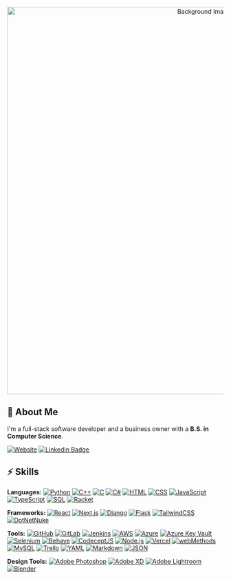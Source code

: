 <p align="center">
  <img src="https://i.ibb.co/y4VrWXz/background-Git-Hub3.jpg" alt="Background Image" width="900"/>
</p>

## 📌 About Me
I'm a full-stack software developer and a business owner with a **B.S. in Computer Science**.

[![Website](https://img.shields.io/website-up-down-green-red/http/shields.io.svg)](https://garretmook.com/)
[![Linkedin Badge](https://img.shields.io/badge/-GarretMook-blue?style=flat-square&logo=Linkedin&logoColor=white&link=https://www.linkedin.com/in/garretmook/)](https://www.linkedin.com/in/garretmook/)

## ⚡ Skills

**Languages:**
[![Python](https://img.shields.io/badge/-Python-black?style=flat-square&logo=Python)](#)
[![C++](https://img.shields.io/badge/-C++-00599C?style=flat-square&logo=c)](#)
[![C](https://img.shields.io/badge/-C-00599C?style=flat-square&logo=c)](#)
[![C#](https://custom-icon-badges.demolab.com/badge/C%23-%23239120.svg?logo=csharp&logoColor=white)](#)
[![HTML](https://img.shields.io/badge/HTML-%23E34F26.svg?logo=html5&logoColor=white)](#)
[![CSS](https://img.shields.io/badge/-CSS-1572B6?style=flat-square&logo=css3)](#)
[![JavaScript](https://img.shields.io/badge/-JavaScript-yellow?style=flat-square&logo=javascript)](#)
[![TypeScript](https://img.shields.io/badge/TypeScript-3178C6?logo=typescript&logoColor=fff)](#)
[![SQL](https://img.shields.io/badge/-SQL-white?style=flat-square&logo=postgresql)](#)
[![Racket](https://img.shields.io/badge/-Racket-black?style=flat-square&logo=racket)](#)

**Frameworks:**
[![React](https://img.shields.io/badge/React-%2320232a.svg?logo=react&logoColor=%2361DAFB)](#)
[![Next.js](https://img.shields.io/badge/Next.js-black?logo=next.js&logoColor=white)](#)
[![Django](https://img.shields.io/badge/Django-%23092E20.svg?logo=django&logoColor=white)](#)
[![Flask](https://img.shields.io/badge/Flask-000?logo=flask&logoColor=fff)](#)
[![TailwindCSS](https://img.shields.io/badge/Tailwind%20CSS-%2338B2AC.svg?logo=tailwind-css&logoColor=white)](#)
[![DotNetNuke](https://img.shields.io/badge/-DotNetNuke-red?style)](#)

**Tools:**
[![GitHub](https://img.shields.io/badge/-GitHub-181717?style=flat-square&logo=github)](#)
[![GitLab](https://img.shields.io/badge/GitLab-FC6D26?logo=gitlab&logoColor=fff)](#)
[![Jenkins](https://img.shields.io/badge/-Jenkins-white?style=flat-square&logo=jenkins)](#)
[![AWS](https://img.shields.io/badge/AWS-%23FF9900.svg?logo=amazon-web-services&logoColor=white)](#)
[![Azure](https://img.shields.io/badge/-Azure-0078D7?style=flat-square&logo=microsoft-azure)](#)
[![Azure Key Vault](https://img.shields.io/badge/-Azure%20Key%20Vault-0078D7?style=flat-square&logo=microsoft-azure)](#)
[![Selenium](https://img.shields.io/badge/-Selenium-black?style=flat-square&logo=selenium)](#)
[![Behave](https://img.shields.io/badge/-Behave-yellow)](#)
[![CodeceptJS](https://img.shields.io/badge/-CodeceptJS-purple?style=flat-square&logo=codeceptjs)](#)
[![Node.js](https://img.shields.io/badge/-Node.js-green?style=flat-square&logo=nodedotjs)](#)
[![Vercel](https://img.shields.io/badge/-Vercel-black?style=flat-square&logo=vercel)](#)
[![webMethods](https://img.shields.io/badge/-webMethods-blue)](#)
[![MySQL](https://img.shields.io/badge/MySQL-4479A1?logo=mysql&logoColor=fff)](#)
[![Trello](https://img.shields.io/badge/Trello-0052CC?logo=trello&logoColor=fff)](#)
[![YAML](https://img.shields.io/badge/YAML-CB171E?logo=yaml&logoColor=fff)](#)
[![Markdown](https://img.shields.io/badge/Markdown-%23000000.svg?logo=markdown&logoColor=white)](#)
[![JSON](https://img.shields.io/badge/JSON-000?logo=json&logoColor=fff)](#)

**Design Tools:**
[![Adobe Photoshop](https://img.shields.io/badge/Adobe%20Photoshop-31A8FF?logo=Adobe%20Photoshop&logoColor=black)](#)
[![Adobe XD](https://img.shields.io/badge/Adobe%20XD-470137?logo=Adobe%20XD&logoColor=#FF61F6)](#)
[![Adobe Lightroom](https://img.shields.io/badge/Adobe%20Lightroom-31A8FF?logo=Adobe%20Lightroom&logoColor=white)](#)
[![Blender](https://img.shields.io/badge/Blender-%23F5792A.svg?logo=blender&logoColor=white)](#)
